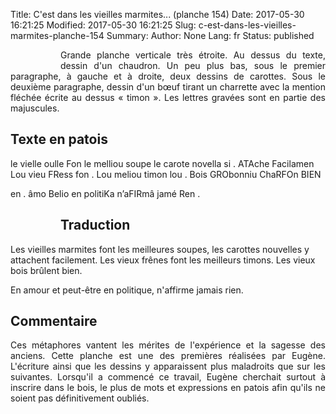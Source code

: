 Title: C'est dans les vieilles marmites... (planche 154)
Date: 2017-05-30 16:21:25
Modified: 2017-05-30 16:21:25
Slug: c-est-dans-les-vieilles-marmites-planche-154
Summary: 
Author: None
Lang: fr
Status: published


<figure class="image-block" style="float: left;">
  <img alt="" src="{static}/images/planche_154.png">
  <figcaption style="max-width: 168px"></figcaption>
</figure>
<p style="text-align:justify;">Grande planche verticale très étroite. Au dessus du texte, dessin d'un chaudron. Un peu plus bas, sous le premier paragraphe, à gauche et à droite, deux dessins de carottes. Sous le deuxième paragraphe, dessin d'un bœuf tirant un charrette avec la mention fléchée écrite au dessus  « timon ». Les lettres gravées sont en partie des majuscules.</p>

<figure class="image-block" style="float: right;">
  <img alt="" src="{static}/images/planche_154_dessin_marmite.png">
  <figcaption style="max-width: 200px"></figcaption>
</figure>

## Texte en patois
le  vielle  oulle  Fon  le  melliou  soupe    le  carote  novella  si . ATAche  Facilamen   Lou  vieu  FRess  fon . Lou  meliou  timon     lou . Bois  GRObonniu  ChaRFOn  BIEN


en . âmo  Belio  en  politiKa  n’aFIRmâ  jamé  Ren .


<figure class="image-block" style="float: left;">
  <img alt="" src="{static}/images/planche_154_dessin_carotte_1.png">
  <figcaption style="max-width: 136px"></figcaption>
</figure>

<figure class="image-block" style="float: right;">
  <img alt="" src="{static}/images/planche_154_dessin_carotte_2.png">
  <figcaption style="max-width: 124px"></figcaption>
</figure>

## Traduction
Les vieilles marmites font les meilleures soupes, les carottes nouvelles y attachent facilement. Les vieux  frênes font les meilleurs timons. Les vieux bois brûlent bien.


En amour et peut-être en politique, n'affirme jamais rien.


## Commentaire
<p style="text-align:justify;">Ces métaphores vantent les mérites de l'expérience et la sagesse des anciens.
Cette planche est une des premières réalisées par Eugène. L'écriture ainsi que les dessins y apparaissent plus maladroits que sur les suivantes. Lorsqu'il a commencé ce travail, Eugène cherchait surtout à inscrire dans le bois, le plus de mots et expressions en patois afin qu'ils ne soient pas définitivement oubliés.</p>
<figure class="image-block" style="float: center;">
  <img alt="" src="{static}/images/planche_154-dessin_timon-2.png">
  <figcaption style="max-width: 380px"></figcaption>
</figure>


